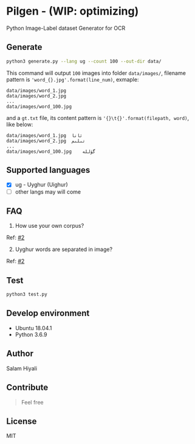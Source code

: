# Pilgen - (WIP: optimizing)

Python Image-Label dataset Generator for OCR

## Generate

```bash
python3 generate.py --lang ug --count 100 --out-dir data/
```

This command will output `100` images into folder `data/images/`, filename pattern is `'word_{}.jpg'.format(line_num)`, exmaple:
```
data/images/word_1.jpg
data/images/word_2.jpg
...
data/images/word_100.jpg
```

and a `gt.txt` file, its content pattern is `'{}\t{}'.format(filepath, word)`, like below:

```
data/images/word_1.jpg	ئانا
data/images/word_2.jpg	تىلىم
...
data/images/word_100.jpg	گۈللە

```

## Supported languages

* [x] ug - Uyghur (Uighur)
* [ ] other langs may will come

## FAQ

1. How use your own corpus?

Ref: [#2](https://github.com/hiyali/pilgen/issues/2)

2. Uyghur words are separated in image?

Ref: [#2](https://github.com/hiyali/pilgen/issues/2)

## Test

```bash
python3 test.py
```

## Develop environment

* Ubuntu 18.04.1
* Python 3.6.9

## Author

Salam Hiyali

## Contribute

> Feel free

## License

MIT
